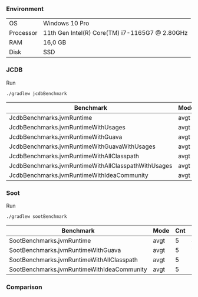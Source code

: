 ### Environment

|           |                                                |
|-----------|------------------------------------------------|
| OS        | Windows 10 Pro                                 |
| Processor | 11th Gen Intel(R) Core(TM) i7-1165G7 @ 2.80GHz |
| RAM       | 16,0 GB                                        |
| Disk      | SSD                                            | 

### JCDB

Run
```ssh
./gradlew jcdbBenchmark
```


| Benchmark                                           | Mode | Cnt | Score    | Error    | Units  |
|-----------------------------------------------------|------|-----|----------|----------|--------|
| JcdbBenchmarks.jvmRuntime                           | avgt | 5   | 741.948  | 427.314  | ms/op  |
| JcdbBenchmarks.jvmRuntimeWithUsages                 | avgt | 5   | 896.083  | 546.330  | ms/op  |
| JcdbBenchmarks.jvmRuntimeWithGuava                  | avgt | 5   | 740.713  | 514.594  | ms/op  |
| JcdbBenchmarks.jvmRuntimeWithGuavaWithUsages        | avgt | 5   | 929.675  | 774.685  | ms/op  |
| JcdbBenchmarks.jvmRuntimeWithAllClasspath           | avgt | 5   | 1034.280 | 1425.528 | ms/op  |
| JcdbBenchmarks.jvmRuntimeWithAllClasspathWithUsages | avgt | 5   | 1298.637 | 1355.756 | ms/op  |
| JcdbBenchmarks.jvmRuntimeWithIdeaCommunity          | avgt | 5   | 2324.834 | 1324.016 | ms/op  |

### Soot

Run
```ssh
./gradlew sootBenchmark
```

| Benchmark                                  | Mode | Cnt | Score     | Error    | Units  |
|--------------------------------------------|------|-----|-----------|----------|--------|
| SootBenchmarks.jvmRuntime                  | avgt | 5   | 827.527   | 225.962  | ms/op  |
| SootBenchmarks.jvmRuntimeWithGuava         | avgt | 5   | 733.182   | 262.707  | ms/op  |
| SootBenchmarks.jvmRuntimeWithAllClasspath  | avgt | 5   | 1839.610  | 186.369  | ms/op  |
| SootBenchmarks.jvmRuntimeWithIdeaCommunity | avgt | 5   | 10091.841 | 1233.834 | ms/op  |


### Comparison


